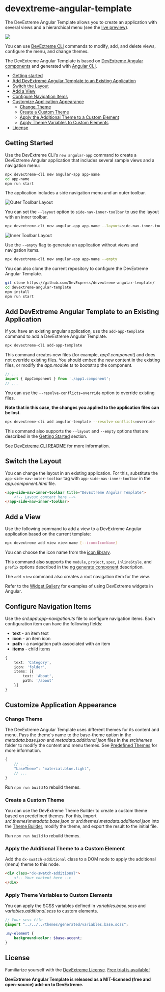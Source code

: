 # devextreme-angular-template

The DevExtreme Angular Template allows you to create an application with several views and a hierarchical menu (see the [live preview](https://devexpress.github.io/devextreme-angular-template)).

![](https://js.devexpress.com/Content/ImagesExternal/DevExtreme-Angular-Template.png)

You can use [DevExtreme CLI](https://github.com/DevExpress/devextreme-cli) commands to modify, add, and delete views, configure the menu, and change themes.

The DevExtreme Angular Template is based on [DevExtreme Angular components](https://github.com/devexpress/DevExtreme-angular) and generated with [Angular CLI](https://github.com/angular/angular-cli).

* [Getting started](#getting-started)
* [Add DevExtreme Angular Template to an Existing Application](#add-template-to-existing-app)
* [Switch the Layout](#switch-layout)
* [Add a View](#add-view)
* [Configure Navigation Items](#configure-nav-items)
* [Customize Application Appearance](#customize-application-appearance)
  * [Change Theme](#change-theme)
  * [Create a Custom Theme](#create-custom-theme)
  * [Apply the Additional Theme to a Custom Element](#apply-additional-theme-to-custom-element)
  * [Apply Theme Variables to Custom Elements](#apply-theme-variables)
* [License](#license)

## <a name="getting-started"></a>Getting Started

Use the DevExtreme CLI's `new angular-app` command to create a DevExtreme Angular application that includes several sample views and a navigation menu:

```bash
npx devextreme-cli new angular-app app-name
cd app-name
npm run start
```

The application includes a side navigation menu and an outer toolbar.

![Outer Toolbar Layout](https://js.devexpress.com/Content/ImagesExternal/Outer-Toolbar-Layout.png)

You can set the `--layout` option to `side-nav-inner-toolbar` to use the layout with an inner toolbar.

```bash
npx devextreme-cli new angular-app app-name --layout=side-nav-inner-toolbar
```

![Inner Toolbar Layout](https://js.devexpress.com/Content/ImagesExternal/Inner-Toolbar-Layout.png)

Use the `--empty` flag to generate an application without views and navigation items.

```bash
npx devextreme-cli new angular-app app-name --empty
```

You can also clone the current repository to configure the DevExtreme Angular Template.

```bash
git clone https://github.com/DevExpress/devextreme-angular-template/
cd devextreme-angular-template
npm install
npm run start
```

## <a name="add-template-to-existing-app"></a>Add DevExtreme Angular Template to an Existing Application

If you have an existing angular application, use the `add-app-template` command to add a DevExtreme Angular Template.

```bash
npx devextreme-cli add-app-template
```

This command creates new files (for example, *app1.component*) and does not override existing files. You should embed the new content in the existing files, or modify the *app.module.ts* to bootstrap the component.

```TypeScript
// ...
import { AppComponent } from './app1.component';
// ...
```

You can use the `--resolve-conflicts=override` option to override existing files.

**Note that in this case, the changes you applied to the application files can be lost.**

```bash
npx devextreme-cli add angular-template --resolve-conflicts=override
```

This command also supports the `--layout` and `--empty` options that are described in the [Getting Started](#getting-started) section.

See [DevExtreme CLI README](https://github.com/devexpress/DevExtreme-cli#add-devextreme-to-an-existing-application) for more information.

## <a name="switch-layout"></a>Switch the Layout

You can change the layout in an existing application. For this, substitute the `app-side-nav-outer-toolbar` tag with `app-side-nav-inner-toolbar` in the *app.component.html* file.

```html
<app-side-nav-inner-toolbar title="DevExtreme Angular Template">
    <!-- Layout content here -->
</app-side-nav-inner-toolbar>
```

## <a name="add-view"></a>Add a View

Use the following command to add a view to a DevExtreme Angular application based on the current template:

```bash
npx devextreme add view view-name [--icon=IconName]
```

You can choose the icon name from the [icon library](https://js.devexpress.com/Documentation/Guide/Themes/Icon_Library/).

This command also supports the `module`, `project`, `spec`, `inlineStyle`, and `prefix` options described in the [ng generate component](https://github.com/angular/angular-cli/wiki/generate-component) description.

The `add view` command also creates a root navigation item for the view.

Refer to the [Widget Gallery](https://js.devexpress.com/Demos/WidgetsGallery/) for examples of using DevExtreme widgets in Angular.

## <a name="configure-nav-items"></a>Configure Navigation Items

Use the *src\app\app-navigation.ts* file to configure navigation items. Each configuration item can have the following fields:

- **text** - an item text
- **icon** - an item icon
- **path** - a navigation path associated with an item
- **items** - child items

```TypeScript
{
    text: 'Category',
    icon: 'folder',
    items: [{
        text: 'About',
        path: '/about'
    }]
}
```

## <a name="customize-application-appearance"></a>Customize Application Appearance

### <a name="change-theme"></a>Change Theme

The DevExtreme Angular Template uses different themes for its content and menu. Pass the theme's name to the base-theme option in the *metadata.base.json* and *metadata.additional.json* files in the *src\themes* folder to modify the content and menu themes. See [Predefined Themes](https://js.devexpress.com/Documentation/Guide/Themes/Predefined_Themes/) for more information.

```javascript
{
    // ...,
    "baseTheme": "material.blue.light",
    // ...
}
```

Run `npm run build` to rebuild themes.

### <a name="create-custom-theme"></a>Create a Custom Theme

You can use the DevExtreme Theme Builder to create a custom theme based on predefined themes. For this, import *src\themes\metadata.base.json* or *src\themes\metadata.additional.json* into the [Theme Builder](https://js.devexpress.com/Documentation/Guide/Themes/Theme_Builder/), modify the theme, and export the result to the initial file.

Run `npm run build` to rebuild themes.

### <a name="apply-additional-theme-to-custom-element"></a>Apply the Additional Theme to a Custom Element

Add the `dx-swatch-additional` class to a DOM node to apply the additional (menu) theme to this node.

```html
<div class="dx-swatch-additional">
    <!-- Your content here -->
</div>
```

### <a name="apply-theme-variables"></a>Apply Theme Variables to Custom Elements

You can apply the SCSS variables defined in *variables.base.scss* and *variables.additional.scss* to custom elements.

```scss
// Your scss file
@import "../../../themes/generated/variables.base.scss";

.my-element {
    background-color: $base-accent;
}
```

## <a name="license"></a>License

Familiarize yourself with the
[DevExtreme License](https://js.devexpress.com/Licensing/).
[Free trial is available!](http://js.devexpress.com/Buy/)

**DevExtreme Angular Template is released as a MIT-licensed (free and open-source) add-on to DevExtreme.**
